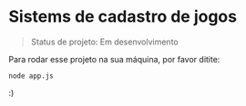 # Sistems de cadastro de jogos

> Status de projeto: Em desenvolvimento

Para rodar esse projeto na sua máquina, por favor ditite:

```
node app.js
```

:)
